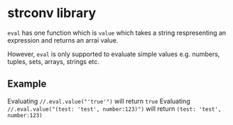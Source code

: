 # strconv library

`eval` has one function which is `value` which takes a string respresenting an expression and returns an arrai value.

However, `eval` is only supported to evaluate simple values e.g. numbers, tuples, sets, arrays, strings etc.

## Example

Evaluating `//.eval.value("'true'")` will return `true`
Evaluating `//.eval.value("(test: 'test', number:123)")` will return `(test: 'test', number:123)`
